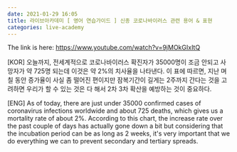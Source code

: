 ```yaml
---
date: 2021-01-29 16:05
title: 라이브아카데미 [ 영어 연습가이드 ] 신종 코로나바이러스 관련 용어 & 표현
categories: live-academy
---
```

The link is here: https://www.youtube.com/watch?v=9jMOkGIxItQ

[KOR]
오늘까지, 전세계적으로  코로나바이러스 확진자가 35000명이 조금 안되고 사망자가 약 725명 되는데 이것은 약 2%의 치사율을 나타낸다. 이 표에 따르면, 지난 며칠 동안 증가율이 사실 좀 떨어진 편이지만 잠복기간이 길게는 2주까지 간다는 것을 고려하면 우리가 할 수 있는 것은 다 해서 2차 3차 확산을 예방하는 것이 중요하다.

[ENG]
As of today, there are just under 35000 confirmed cases of coronavirus infections worldwide and about 725 deaths, which gives us a mortality rate of about 2%. According to this chart, the increase rate over the past couple of days has actually gone down a bit but considering that the incubation period can be as long as 2 weeks, it's very important that we do everything we can to prevent secondary and tertiary spreads. 